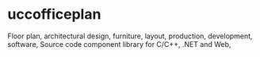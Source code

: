 # uccofficeplan
Floor plan, architectural design, furniture, layout, production, development, software, Source code component library for C/C++, .NET and Web,
